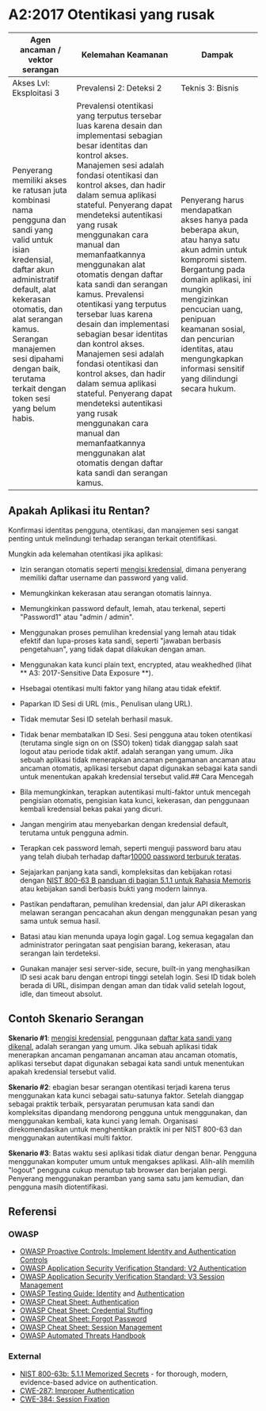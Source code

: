 # A2:2017 Otentikasi yang rusak

| Agen ancaman / vektor serangan | Kelemahan Keamanan           | Dampak               |
| -- | -- | -- |
| Akses Lvl: Eksploitasi 3 | Prevalensi 2: Deteksi 2 | Teknis 3: Bisnis |
|Penyerang memiliki akses ke ratusan juta kombinasi nama pengguna dan sandi yang valid untuk isian kredensial, daftar akun administratif default, alat kekerasan otomatis, dan alat serangan kamus. Serangan manajemen sesi dipahami dengan baik, terutama terkait dengan token sesi yang belum habis.| Prevalensi otentikasi yang terputus tersebar luas karena desain dan implementasi sebagian besar identitas dan kontrol akses. Manajemen sesi adalah fondasi otentikasi dan kontrol akses, dan hadir dalam semua aplikasi stateful. Penyerang dapat mendeteksi autentikasi yang rusak menggunakan cara manual dan memanfaatkannya menggunakan alat otomatis dengan daftar kata sandi dan serangan kamus. Prevalensi otentikasi yang terputus tersebar luas karena desain dan implementasi sebagian besar identitas dan kontrol akses. Manajemen sesi adalah fondasi otentikasi dan kontrol akses, dan hadir dalam semua aplikasi stateful. Penyerang dapat mendeteksi autentikasi yang rusak menggunakan cara manual dan memanfaatkannya menggunakan alat otomatis dengan daftar kata sandi dan serangan kamus.|Penyerang harus mendapatkan akses hanya pada beberapa akun, atau hanya satu akun admin untuk kompromi sistem. Bergantung pada domain aplikasi, ini mungkin mengizinkan pencucian uang, penipuan keamanan sosial, dan pencurian identitas, atau mengungkapkan informasi sensitif yang dilindungi secara hukum.|

## Apakah Aplikasi itu Rentan?

Konfirmasi identitas pengguna, otentikasi, dan manajemen sesi sangat penting untuk melindungi terhadap serangan terkait otentifikasi.

Mungkin ada kelemahan otentikasi jika aplikasi:

* Izin serangan otomatis seperti [mengisi kredensial](https://www.owasp.org/index.php/Credential_stuffing), dimana penyerang memiliki daftar username dan password yang valid.
* Memungkinkan kekerasan atau serangan otomatis lainnya.
* Memungkinkan password default, lemah, atau terkenal, seperti "Password1" atau "admin / admin".
* Menggunakan proses pemulihan kredensial yang lemah atau tidak efektif dan lupa-proses kata sandi, seperti "jawaban berbasis pengetahuan", yang tidak dapat dilakukan dengan aman.
* Menggunakan kata kunci plain text, encrypted, atau weakhedhed (lihat ** A3: 2017-Sensitive Data Exposure **).
* Hsebagai otentikasi multi faktor yang hilang atau tidak efektif.
* Paparkan ID Sesi di URL (mis., Penulisan ulang URL).
* Tidak memutar Sesi ID setelah berhasil masuk.
* Tidak benar membatalkan ID Sesi. Sesi pengguna atau token otentikasi (terutama single sign on on (SSO) token) tidak dianggap salah saat logout atau periode tidak aktif.
adalah serangan yang umum. Jika sebuah aplikasi tidak menerapkan ancaman pengamanan ancaman atau ancaman otomatis, aplikasi tersebut dapat digunakan sebagai kata sandi untuk menentukan apakah kredensial tersebut valid.## Cara Mencegah

* Bila memungkinkan, terapkan autentikasi multi-faktor untuk mencegah pengisian otomatis, pengisian kata kunci, kekerasan, dan penggunaan kembali kredensial bekas pakai yang dicuri.
* Jangan mengirim atau menyebarkan dengan kredensial default, terutama untuk pengguna admin.
* Terapkan cek password lemah, seperti menguji password baru atau yang telah diubah terhadap daftar[10000 password terburuk teratas](https://github.com/danielmiessler/SecLists/tree/master/Passwords).
* Sejajarkan panjang kata sandi, kompleksitas dan kebijakan rotasi dengan [NIST 800-63 B panduan di bagian 5.1.1 untuk Rahasia Memoris](https://pages.nist.gov/800-63-3/sp800-63b.html#memsecret) atau kebijakan sandi berbasis bukti yang modern lainnya.
* Pastikan pendaftaran, pemulihan kredensial, dan jalur API dikeraskan melawan serangan pencacahan akun dengan menggunakan pesan yang sama untuk semua hasil.
* Batasi atau kian menunda upaya login gagal. Log semua kegagalan dan administrator peringatan saat pengisian barang, kekerasan, atau serangan lain terdeteksi.
* Gunakan manajer sesi server-side, secure, built-in yang menghasilkan ID sesi acak baru dengan entropi tinggi setelah login. Sesi ID tidak boleh berada di URL, disimpan dengan aman dan tidak valid setelah logout, idle, dan timeout absolut.

## Contoh Skenario Serangan

**Skenario  #1**: [mengisi kredensial](https://www.owasp.org/index.php/Credential_stuffing), penggunaan [daftar kata sandi yang dikenal](https://github.com/danielmiessler/SecLists), adalah serangan yang umum. Jika sebuah aplikasi tidak menerapkan ancaman pengamanan ancaman atau ancaman otomatis, aplikasi tersebut dapat digunakan sebagai kata sandi untuk menentukan apakah kredensial tersebut valid.

**Skenario #2**: ebagian besar serangan otentikasi terjadi karena terus menggunakan kata kunci sebagai satu-satunya faktor. Setelah dianggap sebagai praktik terbaik, persyaratan perumusan kata sandi dan kompleksitas dipandang mendorong pengguna untuk menggunakan, dan menggunakan kembali, kata kunci yang lemah. Organisasi direkomendasikan untuk menghentikan praktik ini per NIST 800-63 dan menggunakan autentikasi multi faktor.

**Skenario #3**: Batas waktu sesi aplikasi tidak diatur dengan benar. Pengguna menggunakan komputer umum untuk mengakses aplikasi. Alih-alih memilih "logout" pengguna cukup menutup tab browser dan berjalan pergi. Penyerang menggunakan peramban yang sama satu jam kemudian, dan pengguna masih diotentifikasi.

## Referensi

### OWASP

* [OWASP Proactive Controls: Implement Identity and Authentication Controls](https://www.owasp.org/index.php/OWASP_Proactive_Controls#5:_Implement_Identity_and_Authentication_Controls)
* [OWASP Application Security Verification Standard: V2 Authentication](https://github.com/OWASP/ASVS/blob/v4.0.1/4.0/en/0x11-V2-Authentication.md)
* [OWASP Application Security Verification Standard: V3 Session Management](https://github.com/OWASP/ASVS/blob/v4.0.1/4.0/en/0x12-V3-Session-management.md)
* [OWASP Testing Guide: Identity](https://www.owasp.org/index.php/Testing_Identity_Management)
 and [Authentication](https://www.owasp.org/index.php/Testing_for_authentication)
* [OWASP Cheat Sheet: Authentication](https://www.owasp.org/index.php/Authentication_Cheat_Sheet)
* [OWASP Cheat Sheet: Credential Stuffing](https://www.owasp.org/index.php/Credential_Stuffing_Prevention_Cheat_Sheet)
* [OWASP Cheat Sheet: Forgot Password](https://www.owasp.org/index.php/Forgot_Password_Cheat_Sheet)
* [OWASP Cheat Sheet: Session Management](https://www.owasp.org/index.php/Session_Management_Cheat_Sheet)
* [OWASP Automated Threats Handbook](https://www.owasp.org/index.php/OWASP_Automated_Threats_to_Web_Applications)

### External

* [NIST 800-63b: 5.1.1 Memorized Secrets](https://pages.nist.gov/800-63-3/sp800-63b.html#memsecret) - for thorough, modern, evidence-based advice on authentication. 
* [CWE-287: Improper Authentication](https://cwe.mitre.org/data/definitions/287.html)
* [CWE-384: Session Fixation](https://cwe.mitre.org/data/definitions/384.html)
